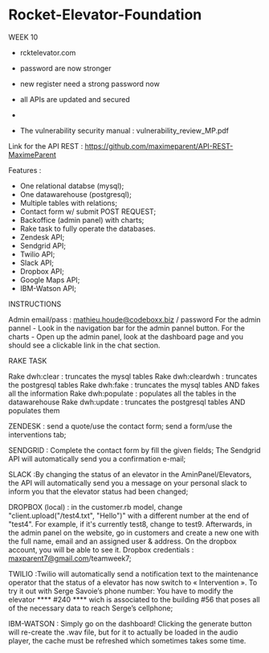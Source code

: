# Rocket-Elevator-Foundation
WEEK 10

- rcktelevator.com
- password are now stronger
- new register need a strong password now
- all APIs are updated and secured
- 

- The vulnerability security manual : vulnerability_review_MP.pdf

Link for the API REST : https://github.com/maximeparent/API-REST-MaximeParent

Features :
- One relational databse (mysql);
- One datawarehouse (postgresql);
- Multiple tables with relations;
- Contact form w/ submit POST REQUEST;
- Backoffice (admin panel) with charts;
- Rake task to fully operate the databases.
- Zendesk API;
- Sendgrid API;
- Twilio API;
- Slack API;
- Dropbox API;
- Google Maps API;
- IBM-Watson API;


INSTRUCTIONS

Admin email/pass : mathieu.houde@codeboxx.biz / password For the admin pannel - Look in the navigation bar for the admin pannel button. For the charts - Open up the admin panel, look at the dashboard page and you should see a clickable link in the chat section.

RAKE TASK

Rake dwh:clear : truncates the mysql tables
Rake dwh:cleardwh : truncates the postgresql tables
Rake dwh:fake : truncates the mysql tables AND fakes all the information
Rake dwh:populate : populates all the tables in the datawarehouse
Rake dwh:update : truncates the postgresql tables AND populates them

ZENDESK : send a quote/use the contact form;
          send a form/use the interventions tab;

SENDGRID : Complete the contact form by fill the given fields; The Sendgrid API will automatically send you a confirmation e-mail;

SLACK :By changing the status of an elevator in the AminPanel/Elevators, the API will automatically send you a message on your personal slack to inform you that the elevator status had been changed; 

DROPBOX (local) : in the customer.rb model, change "client.upload("/test4.txt", "Hello")" with a different number at the end of "test4". For example, if it's currently test8, change to test9. Afterwards, in the admin panel on the website, go in customers and create a new one with the full name, email and an assigned user & address. On the dropbox account, you will be able to see it. Dropbox credentials : maxparent7@gmail.com/teamweek7;

TWILIO :Twilio will automatically send a notification text to the maintenance operator that the status of a elevator has now switch to « Intervention ».   To try it out with Serge Savoie’s phone number: You have to modify the elevator **** #240 **** wich is associated to the building #56 that poses all of the necessary data to reach Serge’s cellphone;

IBM-WATSON : Simply go on the dashboard! Clicking the generate button will re-create the .wav file, but for it to actually be loaded in the audio player, the cache must be refreshed which sometimes takes some time.
